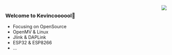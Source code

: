 <img align="right" src="https://github-readme-stats.vercel.app/api?username=Kevincoooool&show_icons=true&icon_color=CE1D2D&text_color=718096&bg_color=ffffff&hide_title=true" />

### Welcome to Kevincoooool👋
* Focusing on OpenSource
* OpenMV & Linux
* Jlink & DAPLink
* ESP32 & ESP8266
* ...
